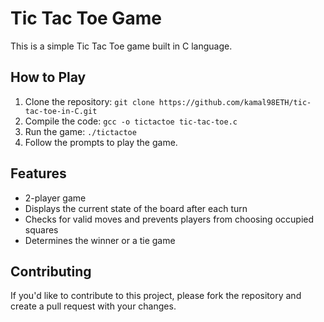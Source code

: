 # Tic Tac Toe Game

This is a simple Tic Tac Toe game built in C language.

## How to Play

1. Clone the repository: `git clone https://github.com/kamal98ETH/tic-tac-toe-in-C.git`
2. Compile the code: `gcc -o tictactoe tic-tac-toe.c`
3. Run the game: `./tictactoe`
4. Follow the prompts to play the game.

## Features

- 2-player game
- Displays the current state of the board after each turn
- Checks for valid moves and prevents players from choosing occupied squares
- Determines the winner or a tie game

## Contributing

If you'd like to contribute to this project, please fork the repository and create a pull request with your changes.
